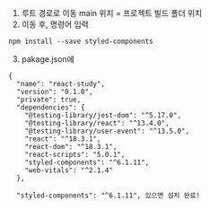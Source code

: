 1. 루트 경로로 이동
   main 위치 = 프로젝트 빌드 폴더 위치
2. 이동 후, 명령어 입력

```
npm install --save styled-components
```

3. pakage.json에

```
{
  "name": "react-study",
  "version": "0.1.0",
  "private": true,
  "dependencies": {
    "@testing-library/jest-dom": "^5.17.0",
    "@testing-library/react": "^13.4.0",
    "@testing-library/user-event": "^13.5.0",
    "react": "^18.3.1",
    "react-dom": "^18.3.1",
    "react-scripts": "5.0.1",
    "styled-components": "^6.1.11",
    "web-vitals": "^2.1.4"
  },
```

      "styled-components": "^6.1.11", 있으면 설치 완료!
